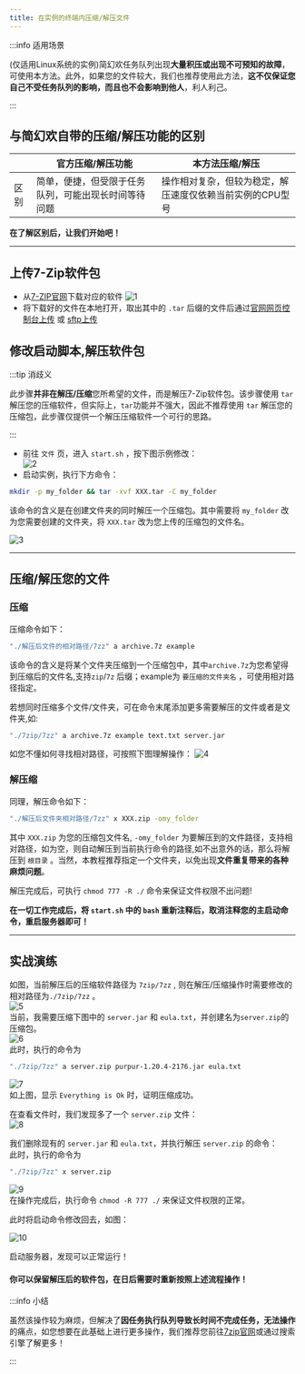 ```yaml
---
title: 在实例的终端内压缩/解压文件
---
```


:::info 适用场景

(仅适用Linux系统的实例)简幻欢任务队列出现**大量积压或出现不可预知的故障**，可使用本方法。此外，如果您的文件较大，我们也推荐使用此方法，**这不仅保证您自己不受任务队列的影响，而且也不会影响到他人**，利人利己。

:::

## 与简幻欢自带的压缩/解压功能的区别

|  | 官方压缩/解压功能 | 本方法压缩/解压 |
|---|---|---|
| 区别 | 简单，便捷，但受限于任务队列，可能出现长时间等待问题 | 操作相对复杂，但较为稳定，解压速度仅依赖当前实例的CPU型号 |

**在了解区别后，让我们开始吧！**

-----

## 上传7-Zip软件包

- 从[7-ZIP官网](https://www.7-zip.org/download.html)下载对应的软件
 ![1](/img/pages/Advancedoperations/zipinstartsh-1.png)
- 将下载好的文件在本地打开，取出其中的 `.tar` 后缀的文件后通过[官网网页控制台上传](../11-upload.md) 或 [sftp上传](../30-sftp.md)

## 修改启动脚本,解压软件包

:::tip 消歧义

此步骤**并非在解压/压缩**您所希望的文件，而是解压7-Zip软件包。该步骤使用 `tar` 解压您的压缩软件，但实际上，`tar`功能并不强大，因此不推荐使用 `tar` 解压您的压缩包，此步骤仅提供一个解压压缩软件一个可行的思路。

:::

- 前往 `文件` 页，进入 `start.sh` ，按下图示例修改：  
 ![2](/img/pages/Advancedoperations/zipinstartsh-2.png)
- 启动实例，执行下方命令：
  
 ```sh
 mkdir -p my_folder && tar -xvf XXX.tar -C my_folder
 ```

该命令的含义是在创建文件夹的同时解压一个压缩包。其中需要将 `my_folder` 改为您需要创建的文件夹，将 `XXX.tar` 改为您上传的压缩包的文件名。  

![3](/img/pages/Advancedoperations/zipinstartsh-3.png)

-----

## 压缩/解压您的文件

### 压缩

压缩命令如下：

```sh
"./解压后文件的相对路径/7zz" a archive.7z example
```

该命令的含义是将某个文件夹压缩到一个压缩包中，其中`archive.7z`为您希望得到压缩后的文件名,支持`zip`/`7z` 后缀；example为 `要压缩的文件夹名` ，可使用相对路径指定。  

若想同时压缩多个文件/文件夹，可在命令末尾添加更多需要解压的文件或者是文件夹,如:

```sh
"./7zip/7zz" a archive.7z example text.txt server.jar
```

如您不懂如何寻找相对路径，可按照下图理解操作：
![4](/img/pages/Advancedoperations/zipinstartsh-4.png)

### 解压缩

同理，解压命令如下：

```sh
"./解压后文件夹相对路径/7zz" x XXX.zip -omy_folder  
```

其中 `XXX.zip` 为您的压缩包文件名, ` -omy_folder ` 为要解压到的文件路径，支持相对路径，如为空，则自动解压到当前执行命令的路径,如不出意外的话，那么将解压到 `根目录` 。当然，本教程推荐指定一个文件夹，以免出现**文件重复带来的各种麻烦问题**。

解压完成后，可执行 `chmod 777 -R ./` 命令来保证文件权限不出问题!

**在一切工作完成后，将 `start.sh` 中的 `bash` 重新注释后，取消注释您的主启动命令，重启服务器即可！**

-----

## 实战演练

如图，当前解压后的压缩软件路径为 `7zip/7zz` , 则在解压/压缩操作时需要修改的相对路径为`./7zip/7zz` 。  
![5](/img/pages/Advancedoperations/zipinstartsh-5.png)  
当前，我需要压缩下图中的 `server.jar` 和 `eula.txt`，并创建名为`server.zip`的压缩包。  
![6](/img/pages/Advancedoperations/zipinstartsh-6.png)  
此时，执行的命令为

```sh
"./7zip/7zz" a server.zip purpur-1.20.4-2176.jar eula.txt 
```

![7](/img/pages/Advancedoperations/zipinstartsh-7.png)  
如上图，显示 ` Everything is Ok ` 时，证明压缩成功。  

在查看文件时，我们发现多了一个 `server.zip` 文件：  
![8](/img/pages/Advancedoperations/zipinstartsh-8.png)  

我们删除现有的 `server.jar` 和 `eula.txt`，并执行解压 `server.zip` 的命令：  
此时，执行的命令为

```sh
"./7zip/7zz" x server.zip 
```

![9](/img/pages/Advancedoperations/zipinstartsh-9.png)  
在操作完成后，执行命令 `chmod -R 777 ./` 来保证文件权限的正常。  

此时将启动命令修改回去，如图：

![10](/img/pages/Advancedoperations/zipinstartsh-10.png)

启动服务器，发现可以正常运行！

#### 你可以保留解压后的软件包，在日后需要时重新按照上述流程操作！

:::info 小结

虽然该操作较为麻烦，但解决了**因任务执行队列导致长时间不完成任务，无法操作**的痛点，如您想要在此基础上进行更多操作，我们推荐您前往[7zip官网](https://sparanoid.com/lab/7z/)或通过搜索引擎了解更多！

:::
